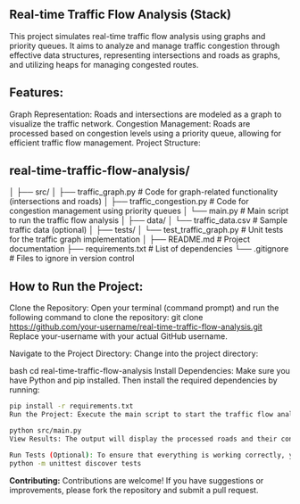## Real-time Traffic Flow Analysis (Stack)
This project simulates real-time traffic flow analysis using graphs and priority queues. It aims to analyze and manage traffic congestion through effective data structures, representing intersections and roads as graphs, and utilizing heaps for managing congested routes.

## Features:
Graph Representation: Roads and intersections are modeled as a graph to visualize the traffic network.
Congestion Management: Roads are processed based on congestion levels using a priority queue, allowing for efficient traffic flow management.
Project Structure:

## real-time-traffic-flow-analysis/
│
├── src/
│   ├── traffic_graph.py                # Code for graph-related functionality (intersections and roads)
│   ├── traffic_congestion.py           # Code for congestion management using priority queues
│   └── main.py                         # Main script to run the traffic flow analysis
│
├── data/
│   └── traffic_data.csv                # Sample traffic data (optional)
│
├── tests/
│   └── test_traffic_graph.py           # Unit tests for the traffic graph implementation
│
├── README.md                           # Project documentation
├── requirements.txt                    # List of dependencies
└── .gitignore                          # Files to ignore in version control


## How to Run the Project:
Clone the Repository: Open your terminal (command prompt) and run the following command to clone the repository:
git clone https://github.com/your-username/real-time-traffic-flow-analysis.git
Replace your-username with your actual GitHub username.

Navigate to the Project Directory: Change into the project directory:

bash
cd real-time-traffic-flow-analysis
Install Dependencies: Make sure you have Python and pip installed. Then install the required dependencies by running:

```bash
pip install -r requirements.txt
Run the Project: Execute the main script to start the traffic flow analysis:

python src/main.py
View Results: The output will display the processed roads and their congestion levels based on your implemented logic.

Run Tests (Optional): To ensure that everything is working correctly, you can run the unit tests by executing:
python -m unittest discover tests
```
**Contributing:**
Contributions are welcome! If you have suggestions or improvements, please fork the repository and submit a pull request.